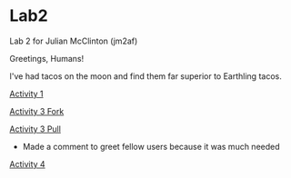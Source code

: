 # Lab2
Lab 2 for Julian McClinton (jm2af)


Greetings, Humans!

I've had tacos on the moon and find them far superior to Earthling tacos.

[Activity 1](https://guides.github.com/activities/hello-world)

[Activity 3 Fork](https://github.com/JayKEm/Lab2Fork-103)

[Activity 3 Pull](https://github.com/UVA-CS3240-S18/Lab2Fork-103/pull/38)

- Made a comment to greet fellow users because it was much needed

[Activity 4](https://github.com/JayKEm/Lab2/issues/1)

